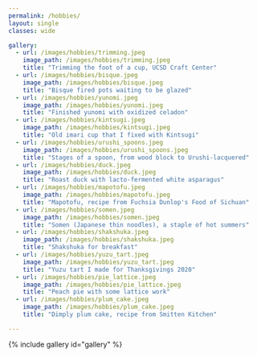 ```yaml
---
permalink: /hobbies/
layout: single
classes: wide

gallery:
  - url: /images/hobbies/trimming.jpeg
    image_path: /images/hobbies/trimming.jpeg
    title: "Trimming the foot of a cup, UCSD Craft Center"
  - url: /images/hobbies/bisque.jpeg
    image_path: /images/hobbies/bisque.jpeg
    title: "Bisque fired pots waiting to be glazed"
  - url: /images/hobbies/yunomi.jpeg
    image_path: /images/hobbies/yunomi.jpeg
    title: "Finished yunomi with oxidized celadon"
  - url: /images/hobbies/kintsugi.jpeg
    image_path: /images/hobbies/kintsugi.jpeg
    title: "Old imari cup that I fixed with Kintsugi"
  - url: /images/hobbies/urushi_spoons.jpeg
    image_path: /images/hobbies/urushi_spoons.jpeg
    title: "Stages of a spoon, from wood block to Urushi-lacquered"
  - url: /images/hobbies/duck.jpeg
    image_path: /images/hobbies/duck.jpeg
    title: "Roast duck with lacto-fermented white asparagus"
  - url: /images/hobbies/mapotofu.jpeg
    image_path: /images/hobbies/mapotofu.jpeg
    title: "Mapotofu, recipe from Fuchsia Dunlop's Food of Sichuan"
  - url: /images/hobbies/somen.jpeg
    image_path: /images/hobbies/somen.jpeg
    title: "Somen (Japanese thin noodles), a staple of hot summers"
  - url: /images/hobbies/shakshuka.jpeg
    image_path: /images/hobbies/shakshuka.jpeg
    title: "Shakshuka for breakfast"
  - url: /images/hobbies/yuzu_tart.jpeg
    image_path: /images/hobbies/yuzu_tart.jpeg
    title: "Yuzu tart I made for Thanksgivings 2020"
  - url: /images/hobbies/pie_lattice.jpeg
    image_path: /images/hobbies/pie_lattice.jpeg
    title: "Peach pie with some lattice work"
  - url: /images/hobbies/plum_cake.jpeg
    image_path: /images/hobbies/plum_cake.jpeg
    title: "Dimply plum cake, recipe from Smitten Kitchen"

---
```


{% include gallery id="gallery" %}
